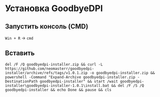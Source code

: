 # Установка GoodbyeDPI

## Запустить консоль (CMD)
`Win + R` -> `cmd`

## Вставить

```
del /F /Q goodbyedpi-installer.zip && curl -L https://github.com/neomasterr/goodbyedpi-installer/archive/refs/tags/v1.0.1.zip -o goodbyedpi-installer.zip && powershell -Command "Expand-Archive goodbyedpi-installer.zip -DestinationPath goodbyedpi-installer" && start /wait goodbyedpi-installer\goodbyedpi-installer-1.0.1\install.bat && del /F /S /Q goodbyedpi-installer && echo Done && pause && cls

```